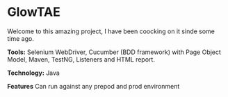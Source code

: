 # GlowTAE

Welcome to this amazing project, I have been coocking  on it sinde some time ago.

**Tools:**
Selenium WebDriver, Cucumber (BDD framework) with Page Object Model, Maven, TestNG, Listeners and HTML report.

**Technology:**
Java

**Features**
Can run against any prepod and prod environment
